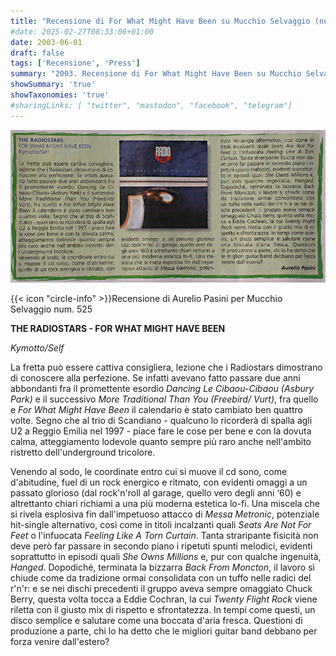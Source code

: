 ```yaml
---
title: "Recensione di For What Might Have Been su Mucchio Selvaggio (num 525)"
#date: 2025-02-27T08:33:06+01:00
date: 2003-06-01
draft: false
tags: ['Recensione', 'Press']
summary: "2003. Recensione di For What Might Have Been su Mucchio Selvaggio"
showSummary: 'true'
showTaxonomies: 'true'
#sharingLinks: [ "twitter", "mastodon", "facebook", "telegram"]
---
```

![Articolo P1](featured.jpg)

{{< icon "circle-info" >}}Recensione di Aurelio Pasini per Mucchio Selvaggio num. 525

**THE RADIOSTARS - FOR WHAT MIGHT HAVE BEEN**

*Kymotto/Self*

La fretta può essere cattiva consigliera, lezione che i Radiostars dimostrano di conoscere alla perfezione. Se infatti avevano fatto passare due anni abbondanti fra il promettente esordio *Dancing Le Cibaou-Cibaou (Asbury Park)* e il successivo *More Traditional Than You (Freebird/
Vurt)*, fra quello e *For What Might Have Been* il calendario è stato cambiato ben quattro volte. Segno che al trio di Scandiano - qualcuno lo ricorderà di spalla agli U2 a Reggio Emilia nel 1997 - piace fare le cose per bene e con la dovuta calma, atteggiamento lodevole quanto sempre più raro anche nell'ambito ristretto dell'underground tricolore.

Venendo al sodo, le coordinate entro cui si muove il cd sono, come d'abitudine, fuel di un rock energico e ritmato, con evidenti omaggi a un passato glorioso (dal rock'n'roll al garage, quello vero degli anni ‘60) e altrettanto chiari richiami a una più moderna estetica lo-fi. Una miscela che si rivela esplosiva fin dall'impetuoso attacco di *Messa Metronic*, potenziale hit-single alternativo, così come in titoli incalzanti quali *Seats Are Not For Feet* o l'infuocata *Feeling Like A Torn Curtain*. Tanta straripante fisicità non deve però far passare in secondo piano i ripetuti spunti melodici, evidenti soprattutto in episodi quali *She Owns Millions* e, pur con qualche ingenuità, *Hanged*. Dopodiché, terminata la bizzarra *Back From Moncton*, il lavoro sì chiude come da tradizione ormai consolidata con un tuffo nelle radici del r'n'r: e se nei dischi precedenti il gruppo aveva sempre omaggiato Chuck Berry, questa volta tocca a Eddie Cochran, la cui *Twenty Flight Rock* viene riletta con il giusto mix di rispetto e sfrontatezza. In tempi come questi, un disco semplice e salutare come una boccata d'aria fresca. Questioni di produzione a parte, chi lo ha detto che le migliori guitar band debbano per forza venire dall'estero?

